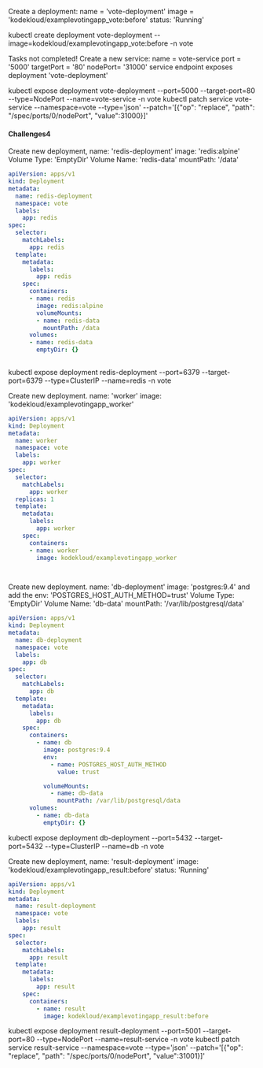 Create a deployment: name = 'vote-deployment'
image = 'kodekloud/examplevotingapp_vote:before'
status: 'Running'

kubectl create deployment vote-deployment --image=kodekloud/examplevotingapp_vote:before -n vote

Tasks not completed!
Create a new service: name = vote-service
port = '5000'
targetPort = '80'
nodePort= '31000'
service endpoint exposes deployment 'vote-deployment'

kubectl expose deployment vote-deployment --port=5000 --target-port=80 --type=NodePort --name=vote-service -n vote
kubectl patch service vote-service --namespace=vote --type='json' --patch='[{"op": "replace", "path": "/spec/ports/0/nodePort", "value":31000}]'

#### Challenges4
Create new deployment, name: 'redis-deployment'
image: 'redis:alpine'
Volume Type: 'EmptyDir'
Volume Name: 'redis-data'
mountPath: '/data'

```yaml
apiVersion: apps/v1
kind: Deployment
metadata:
  name: redis-deployment
  namespace: vote
  labels:
    app: redis
spec:
  selector:
    matchLabels:
      app: redis
  template:
    metadata:
      labels:
        app: redis
    spec:
      containers:
      - name: redis
        image: redis:alpine
        volumeMounts:
        - name: redis-data
          mountPath: /data
      volumes:
      - name: redis-data
        emptyDir: {}
    
```
kubectl expose deployment redis-deployment --port=6379 --target-port=6379 --type=ClusterIP --name=redis -n vote

Create new deployment. name: 'worker'
image: 'kodekloud/examplevotingapp_worker'

```yaml
apiVersion: apps/v1
kind: Deployment
metadata:
  name: worker
  namespace: vote
  labels:
    app: worker
spec:
  selector:
    matchLabels:
      app: worker
  replicas: 1
  template:
    metadata:
      labels:
        app: worker
    spec:
      containers:
      - name: worker
        image: kodekloud/examplevotingapp_worker

  
```

Create new deployment. name: 'db-deployment'
image: 'postgres:9.4' and add the env: 'POSTGRES_HOST_AUTH_METHOD=trust'
Volume Type: 'EmptyDir'
Volume Name: 'db-data'
mountPath: '/var/lib/postgresql/data'

```yaml
apiVersion: apps/v1
kind: Deployment
metadata:
  name: db-deployment
  namespace: vote
  labels:
    app: db
spec:
  selector:
    matchLabels:
      app: db
  template:
    metadata:
      labels:
        app: db
    spec:
      containers:
        - name: db
          image: postgres:9.4
          env:
            - name: POSTGRES_HOST_AUTH_METHOD
              value: trust

          volumeMounts:
            - name: db-data
              mountPath: /var/lib/postgresql/data
      volumes:
        - name: db-data
          emptyDir: {}
```
kubectl expose deployment db-deployment --port=5432 --target-port=5432 --type=ClusterIP --name=db -n vote


Create new deployment, name: 'result-deployment'
image: 'kodekloud/examplevotingapp_result:before'
status: 'Running'

```yaml
apiVersion: apps/v1
kind: Deployment
metadata:
  name: result-deployment
  namespace: vote
  labels:
    app: result
spec:
  selector:
    matchLabels:
      app: result
  template:
    metadata:
      labels:
        app: result
    spec:
      containers:
        - name: result
          image: kodekloud/examplevotingapp_result:before
```

kubectl expose deployment result-deployment --port=5001 --target-port=80 --type=NodePort --name=result-service -n vote
kubectl patch service result-service --namespace=vote --type='json' --patch='[{"op": "replace", "path": "/spec/ports/0/nodePort", "value":31001}]'
